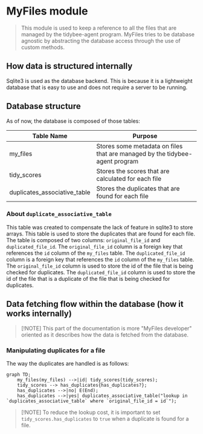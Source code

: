 # MyFiles module

> This module is used to keep a reference to all the files that are managed by the tidybee-agent program.
> MyFiles tries to be database agnostic by abstracting the database access through the use of custom methods.

## How data is structured internally

Sqlite3 is used as the database backend. This is because it is a lightweight database that is easy to use and does not require a server to be running.


## Database structure

As of now, the database is composed of those tables:

|Table Name| Purpose |
|----------|---------|
|my_files| Stores some metadata on files that are managed by the tidybee-agent program|
|tidy_scores| Stores the scores that are calculated for each file|
|duplicates_associative_table| Stores the duplicates that are found for each file|

### About `duplicate_associative_table`

This table was created to compensate the lack of feature in sqlite3 to store arrays. This table is used to store the duplicates that are found for each file. The table is composed of two columns: `original_file_id` and `duplicated_file_id`. The `original_file_id` column is a foreign key that references the `id` column of the `my_files` table. The `duplicated_file_id` column is a foreign key that references the `id` column of the `my_files` table. The `original_file_id` column is used to store the id of the file that is being checked for duplicates. The `duplicated_file_id` column is used to store the id of the file that is a duplicate of the file that is being checked for duplicates.

## Data fetching flow within the database (how it works internally)

> [!NOTE] This part of the documentation is more "MyFiles developer" oriented as it describes how the data is fetched from the database.

### Manipulating duplicates for a file

The way the duplicates are handled is as follows:

```mermaid
graph TD;
    my_files(my_files) -->|id| tidy_scores(tidy_scores);
    tidy_scores --> has_duplicates{has_duplicates?};
    has_duplicates -->|no| E(End);
    has_duplicates -->|yes| duplicates_associative_table("lookup in `duplicates_associative_table` where `original_file_id = id`");
```

> [!NOTE] To reduce the lookup cost, it is important to set `tidy_scores.has_duplicates` to `true` when a duplicate is found for a file.